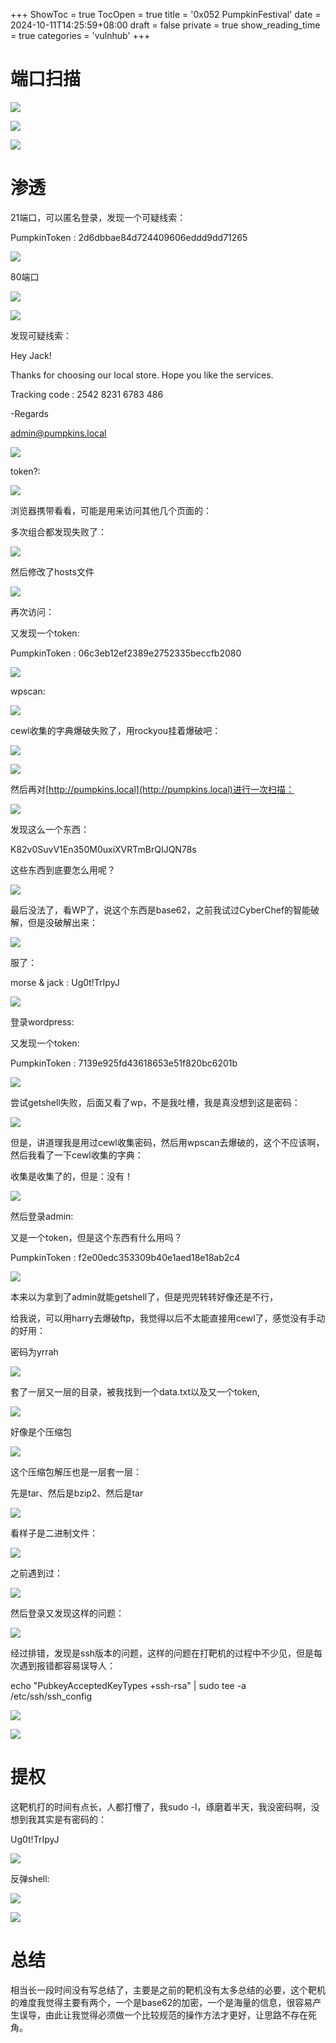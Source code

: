 +++
ShowToc = true
TocOpen = true
title = '0x052 PumpkinFestival'
date = 2024-10-11T14:25:59+08:00
draft = false
private = true
show_reading_time = true
categories = 'vulnhub'
+++



# 端口扫描

![](/vulnhub_img/WEBRESOURCE2a2160290ff84d0bac25efc53f27e018image.png)

![](/vulnhub_img/WEBRESOURCEb2c2736f59113e1cb2ad1b45d9ca98deimage.png)

![](/vulnhub_img/WEBRESOURCE752c4087bfb18918c0e91024f81b73c9image.png)

# 渗透

21端口，可以匿名登录，发现一个可疑线索：

PumpkinToken : 2d6dbbae84d724409606eddd9dd71265

![](/vulnhub_img/WEBRESOURCEde054088f8daddc2450d85e1e216b4c8image.png)

80端口

![](/vulnhub_img/WEBRESOURCEc80fe9bbb367538c48dd50d69f4075ddimage.png)

![](/vulnhub_img/WEBRESOURCEdae99a97e1b4903b9f5f0049d1766561image.png)

发现可疑线索：

Hey Jack!

Thanks for choosing our local store. Hope you like the services.

Tracking code : 2542 8231 6783 486

-Regards

admin@pumpkins.local

![](/vulnhub_img/WEBRESOURCE24433be8e1bf21e56e0842ef74eebbdaimage.png)

token?:

![](/vulnhub_img/WEBRESOURCE48e54729ac264037152ab08e189b97feimage.png)

浏览器携带看看，可能是用来访问其他几个页面的：

多次组合都发现失败了：

![](/vulnhub_img/WEBRESOURCE9fac0fa1d058fd739eee174ff04bf584image.png)

然后修改了hosts文件

![](/vulnhub_img/WEBRESOURCE644d1159228a8e884adf35a89c828261image.png)

再次访问：

又发现一个token:

PumpkinToken : 06c3eb12ef2389e2752335beccfb2080

![](/vulnhub_img/WEBRESOURCEfa02f6e2dd77b2b7f7bbd9110f3da885image.png)

wpscan:

![](/vulnhub_img/WEBRESOURCE42d2b86845076acf037181b53653b3b6image.png)

cewl收集的字典爆破失败了，用rockyou挂着爆破吧：

![](/vulnhub_img/WEBRESOURCE341fd3ab0828cbf75a3e9aa4c91d0500image.png)

![](/vulnhub_img/WEBRESOURCE3075c9bcfaaf3e7bad5ebc32f6d6164fimage.png)

然后再对[http://pumpkins.local](http://pumpkins.local)进行一次扫描：

![](/vulnhub_img/WEBRESOURCEf2f6d65e040329b88340321c63d1566bimage.png)

发现这么一个东西：

K82v0SuvV1En350M0uxiXVRTmBrQIJQN78s

这些东西到底要怎么用呢？

![](/vulnhub_img/WEBRESOURCEe6f82a1a596f26d08edc31a055177be0image.png)

最后没法了，看WP了，说这个东西是base62，之前我试过CyberChef的智能破解，但是没破解出来：

![](/vulnhub_img/WEBRESOURCEbef070dca642c07f9e7459cf8a584afeimage.png)

服了：

morse & jack : Ug0t!TrIpyJ

![](/vulnhub_img/WEBRESOURCEaabc05ef5d69ed43c5ea260e75e57fc4image.png)

登录wordpress:

又发现一个token:

PumpkinToken : 7139e925fd43618653e51f820bc6201b

![](/vulnhub_img/WEBRESOURCE6465a110ca99f5fec8538857d6012ccfimage.png)

尝试getshell失败，后面又看了wp，不是我吐槽，我是真没想到这是密码：

![](/vulnhub_img/WEBRESOURCEfd335d1c67143e09bf0de0508eededf0image.png)

但是，讲道理我是用过cewl收集密码，然后用wpscan去爆破的，这个不应该啊，然后我看了一下cewl收集的字典：

收集是收集了的，但是：没有！

![](/vulnhub_img/WEBRESOURCEab0ed3d814712b14b279016f10d89f67image.png)

然后登录admin:

又是一个token，但是这个东西有什么用吗？

PumpkinToken : f2e00edc353309b40e1aed18e18ab2c4

![](/vulnhub_img/WEBRESOURCE049cd4636888652cb3f387ff8c883977image.png)

本来以为拿到了admin就能getshell了，但是兜兜转转好像还是不行，

给我说，可以用harry去爆破ftp，我觉得以后不太能直接用cewl了，感觉没有手动的好用：

密码为yrrah

![](/vulnhub_img/WEBRESOURCE53ea75aefdea5c13ec53fe76c2e6fd93image.png)

套了一层又一层的目录，被我找到一个data.txt以及又一个token,

![](/vulnhub_img/WEBRESOURCE5f34002b0c7ce6870f4b06245a142bd7image.png)

好像是个压缩包

![](/vulnhub_img/WEBRESOURCE0b37e6f5b3e1353891eddebb92e47200image.png)

这个压缩包解压也是一层套一层：

先是tar、然后是bzip2、然后是tar

![](/vulnhub_img/WEBRESOURCEd8060524b576c2f3435ba4a6afe6cc0eimage.png)

看样子是二进制文件：

![](/vulnhub_img/WEBRESOURCEa34c075f112b5049c87c1224bcd463a3image.png)

之前遇到过：

![](/vulnhub_img/WEBRESOURCE10aeca4aae4711712b4dcbc1dbae36c7image.png)

然后登录又发现这样的问题：

![](/vulnhub_img/WEBRESOURCE42df736b52817559c4ea396d677574c1image.png)

经过排错，发现是ssh版本的问题，这样的问题在打靶机的过程中不少见，但是每次遇到报错都容易误导人：

echo "PubkeyAcceptedKeyTypes +ssh-rsa" | sudo  tee -a /etc/ssh/ssh_config

![](/vulnhub_img/WEBRESOURCE645440de64c8db2707ecd1a40992253cimage.png)

![](/vulnhub_img/WEBRESOURCE44149999312038964eb750e20055d95cimage.png)

# 提权

这靶机打的时间有点长，人都打懵了，我sudo  -l，琢磨着半天，我没密码啊，没想到我其实是有密码的：

Ug0t!TrIpyJ

![](/vulnhub_img/WEBRESOURCE331e849e0bbad116097e6032ed39cbb9image.png)

反弹shell:

![](/vulnhub_img/WEBRESOURCEf5b75c6fe5a938f2b822ae3a46fa533aimage.png)

![](/vulnhub_img/WEBRESOURCE12bfd419b6e86db777dc45146fce0346image.png)

# 总结

相当长一段时间没有写总结了，主要是之前的靶机没有太多总结的必要，这个靶机的难度我觉得主要有两个，一个是base62的加密，一个是海量的信息，很容易产生误导，由此让我觉得必须做一个比较规范的操作方法才更好，让思路不存在死角。